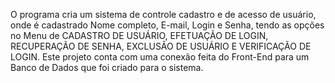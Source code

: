 O programa cria um sistema de controle cadastro e de acesso de usuário, onde é cadastrado Nome completo, E-mail, Login e Senha, tendo as opções no Menu de CADASTRO DE USUÁRIO, EFETUAÇÃO DE LOGIN, RECUPERAÇÃO DE SENHA, EXCLUSÃO DE USUÁRIO E VERIFICAÇÃO DE LOGIN. Este projeto conta com uma conexão feita do Front-End para um Banco de Dados que foi criado para o sistema. 
